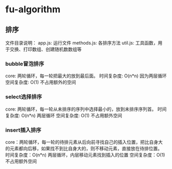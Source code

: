 # fu-algorithm

## 排序
文件目录说明：
app.js: 运行文件
methods.js: 各排序方法
util.js: 工具函数，用于交换、打印数组、创建随机数数组等

### bubble冒泡排序
core: 两轮循环，每一轮把最大的放到最后面。
时间复杂度: O(n*n) 因为两层循环
空间复杂度: O(1) 不占用额外的空间

### select选择排序
core: 两轮循环，每一轮从未排序的序列中选择最小的，放到未排序序列首。
时间复杂度: O(n*n) 两层循环
空间复杂度: O(1) 不占用额外空间

### insert插入排序
core：两轮循环，每一轮的待排元素从后向前寻找自己的插入位置，把比自身大的元素都向后移，如果找不到比自身大的，则不移动元素，直接放在待排位置。
时间复杂度：O(n*n) 两层循环，内层移动元素找到插入的位置
空间复杂度：O(1) 不占用额外空间